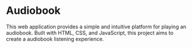 # Audiobook
This web application provides a simple and intuitive platform for playing an audiobook. Built with HTML, CSS, and JavaScript, this project aims to create a audiobook listening experience.
